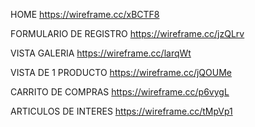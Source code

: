 HOME
https://wireframe.cc/xBCTF8

FORMULARIO DE REGISTRO
https://wireframe.cc/jzQLrv

VISTA GALERIA
https://wireframe.cc/larqWt

VISTA DE 1 PRODUCTO
https://wireframe.cc/jQOUMe

CARRITO DE COMPRAS
https://wireframe.cc/p6vygL

ARTICULOS DE INTERES
https://wireframe.cc/tMpVp1